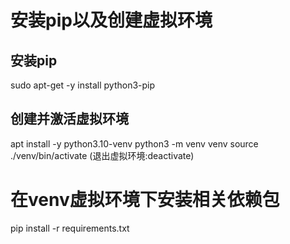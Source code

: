 # 安装pip以及创建虚拟环境
## 安装pip
sudo apt-get -y install python3-pip
## 创建并激活虚拟环境
apt install -y python3.10-venv
python3 -m venv venv
source ./venv/bin/activate (退出虚拟环境:deactivate)
# 在venv虚拟环境下安装相关依赖包
pip install -r requirements.txt

